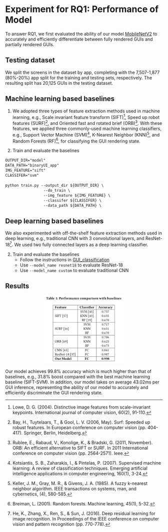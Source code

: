# Experiment for RQ1: Performance of Model

To answer RQ1, we first evaluated the ability of our model [MobileNetV2](../../approach/GUI_classification/) to accurately and efficiently differentiate between fully rendered GUIs and partially rendered GUIs.

## Testing dataset
We split the screens in the dataset by app, completing with the 7,507-1,877 (80%-20%) app split for the training and testing sets, respectively.
The resulting split has 20,125 GUIs in the testing dataset.

## Machine learning based baselines
1. We adopted three types of feature extraction methods used in machine learning, e.g., Scale invariant feature transform (SIFT)[^1], Speed up robot features (SURF)[^2], and Oriented fast and rotated brief (ORB)[^3].
With these features, we applied three commonly-used machine learning classifiers, e.g., Support Vector Machine (SVM)[^4], K-Nearest Neighbor (KNN)[^5], and Random Forests (RF)[^6], for classifying the GUI rendering state.

2. Train and evaluate the baselines
```
OUTPUT_DIR="model"
DATA_PATH="binaryUI_app"
IMG_FEATURE="sift"
CLASSIFER="svm"

python train.py --output_dir ${OUTPUT_DIR} \
                 --do_train \
                 --img_feature ${IMG_FEATURE} \
                 --classifer ${CLASSIFER} \
                 --data_path ${DATA_PATH} \
```

## Deep learning based baselines
We also experimented with off-the-shelf feature extraction methods used in deep learning, e.g., traditional CNN with 3 convolutional layers, and ResNet-18[^7]. We used two fully connected layers as a deep learning classifier.

2. Train and evaluate the baselines
    - Follow the instructions in [GUI_classification](../../approach/GUI_classification/)
    - Use `--model_name resnet18` to evaluate ResNet-18
    - Use `--model_name custom` to evaluate traditional CNN


## Results
<p align="center">
<img src="../../figures/model_performance.png" width="50%"/> 
</p>
Our model achieves 99.8% accuracy which is much higher than that of baselines, e.g., 31.8% boost compared with the best machine learning baseline (SIFT-SVM). In addition, our model takes on average 43.02ms per GUI inference, representing the ability of our model to accurately and efficiently discriminate the GUI rendering state.




[^1]: Lowe, D. G. (2004). Distinctive image features from scale-invariant keypoints. International journal of computer vision, 60(2), 91-110.
[^2]: Bay, H., Tuytelaars, T., & Gool, L. V. (2006, May). Surf: Speeded up robust features. In European conference on computer vision (pp. 404-417). Springer, Berlin, Heidelberg.
[^3]: Rublee, E., Rabaud, V., Konolige, K., & Bradski, G. (2011, November). ORB: An efficient alternative to SIFT or SURF. In 2011 International conference on computer vision (pp. 2564-2571). Ieee.
[^4]: Kotsiantis, S. B., Zaharakis, I., & Pintelas, P. (2007). Supervised machine learning: A review of classification techniques. Emerging artificial intelligence applications in computer engineering, 160(1), 3-24.
[^5]: Keller, J. M., Gray, M. R., & Givens, J. A. (1985). A fuzzy k-nearest neighbor algorithm. IEEE transactions on systems, man, and cybernetics, (4), 580-585.
[^6]: Breiman, L. (2001). Random forests. Machine learning, 45(1), 5-32.
[^7]: He, K., Zhang, X., Ren, S., & Sun, J. (2016). Deep residual learning for image recognition. In Proceedings of the IEEE conference on computer vision and pattern recognition (pp. 770-778).